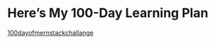 # Here’s My 100-Day Learning Plan
[100dayofmernstackchallange]("./100DaysOfMERNStackDevelopment.pdf")